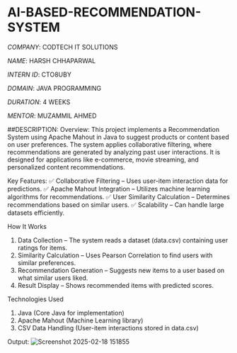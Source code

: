 # AI-BASED-RECOMMENDATION-SYSTEM
*COMPANY*: CODTECH IT SOLUTIONS 

*NAME*: HARSH CHHAPARWAL

*INTERN ID*: CTO8UBY

*DOMAIN*: JAVA PROGRAMMING 

*DURATION*: 4 WEEKS

*MENTOR*: MUZAMMIL AHMED

##DESCRIPTION:
Overview: 
This project implements a Recommendation System using Apache Mahout in Java to suggest products or content based on user preferences. The system applies collaborative filtering, where recommendations are generated by analyzing past user interactions. It is designed for applications like e-commerce, movie streaming, and personalized content recommendations.

Key Features:
✅ Collaborative Filtering – Uses user-item interaction data for predictions.
✅ Apache Mahout Integration – Utilizes machine learning algorithms for recommendations.
✅ User Similarity Calculation – Determines recommendations based on similar users.
✅ Scalability – Can handle large datasets efficiently.

How It Works
1. Data Collection – The system reads a dataset (data.csv) containing user ratings for items.
2. Similarity Calculation – Uses Pearson Correlation to find users with similar preferences.
3. Recommendation Generation – Suggests new items to a user based on what similar users liked.
4. Result Display – Shows recommended items with predicted scores.

Technologies Used
1. Java (Core Java for implementation)
2. Apache Mahout (Machine Learning library)
3. CSV Data Handling (User-item interactions stored in data.csv)

Output: 
![Screenshot 2025-02-18 151855](https://github.com/user-attachments/assets/4bceaf93-d1fe-4273-a63e-2d4d076358c2)

